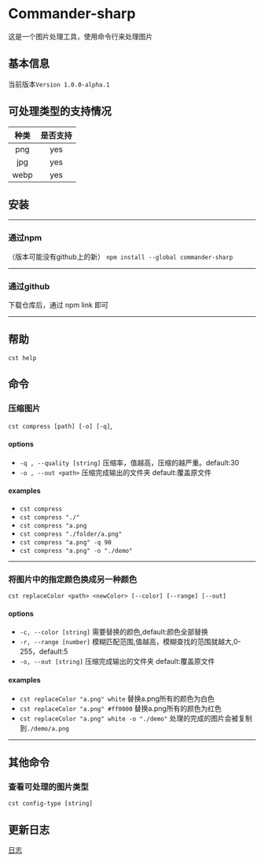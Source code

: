# Commander-sharp 
这是一个图片处理工具，使用命令行来处理图片
## 基本信息
当前版本`Version 1.0.0-alpha.1`
## 可处理类型的支持情况
| 种类  | 是否支持 |
| :---: | :------: |
|  png  |   yes    |
|  jpg  |   yes    |
| webp  |   yes    |

## 安装
***
### 通过npm
（版本可能没有github上的新）
`npm install --global commander-sharp`

***
### 通过github
下载仓库后，通过 npm link 即可

***
## 帮助
`cst help`
## 命令
### 压缩图片
`cst compress [path] [-o] [-q]`,
#### options
* `-q , --quality [string]` 压缩率，值越高，压缩的越严重。default:30
* `-o , --out <path>` 压缩完成输出的文件夹 default:覆盖原文件
#### examples
* `cst compress`
* `cst compress "./"` 
* `cst compress "a.png` 
* `cst compress "./folder/a.png"`  
* `cst compress "a.png" -q 90`
* `cst compress "a.png" -o "./demo"`

***
### 将图片中的指定颜色换成另一种颜色
`cst replaceColor <path> <newColor> [--color] [--range] [--out]`
#### options
* `-c, --color [string]` 需要替换的颜色,default:颜色全部替换
* `-r, --range [number]` 模糊匹配范围,值越高，模糊查找的范围就越大,0-255，default:5
* `-o, --out [string]` 压缩完成输出的文件夹 default:覆盖原文件

#### examples
* `cst replaceColor "a.png" white` 替换a.png所有的颜色为白色
* `cst replaceColor "a.png" #ff0000` 替换a.png所有的颜色为红色
* `cst replaceColor "a.png" white -o "./demo"` 处理的完成的图片会被复制到`./demo/a.png`


***
## 其他命令
### 查看可处理的图片类型
`cst config-type [string]`

## 更新日志
[日志](./log.md)
